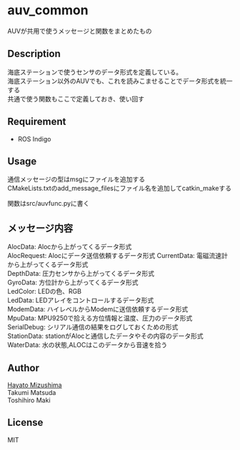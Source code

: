 # auv_common
AUVが共用で使うメッセージと関数をまとめたもの  

## Description

海底ステーションで使うセンサのデータ形式を定義している。  
海底ステーション以外のAUVでも、これを読みこませることでデータ形式を統一する  
共通で使う関数もここで定義しておき、使い回す  

## Requirement

- ROS Indigo

## Usage
通信メッセージの型はmsgにファイルを追加する  
CMakeLists.txtのadd_message_filesにファイル名を追加してcatkin_makeする  

関数はsrc/auvfunc.pyに書く  

## メッセージ内容

AlocData: Alocから上がってくるデータ形式  
AlocRequest: Alocにデータ送信依頼するデータ形式
CurrentData: 電磁流速計から上がってくるデータ形式  
DepthData: 圧力センサから上がってくるデータ形式  
GyroData: 方位計から上がってくるデータ形式  
LedColor: LEDの色、RGB  
LedData: LEDアレイをコントロールするデータ形式  
ModemData: ハイレベルからModemに送信依頼するデータ形式  
MpuData: MPU9250で拾える方位情報と温度、圧力のデータ形式  
SerialDebug: シリアル通信の結果をログしておくための形式  
StationData: stationがAlocと通信したデータやその内容のデータ形式  
WaterData: 水の状態,ALOCはこのデータから音速を拾う  

## Author

[Hayato Mizushima](https://twitter.com/hayato_m126)  
Takumi Matsuda  
Toshihiro Maki  

## License

MIT
